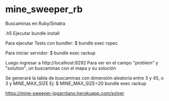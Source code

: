 # mine_sweeper_rb
Buscaminas en Ruby/Sinatra

.h5 Ejecutar bundle install

Para ejecutar Tests con bundler:
$ bundle exec rspec

Para iniciar servidor:
$ bundle exec rackup

Luego ingresar a http://localhost:9292
Para ver en el campo "problem" y "solution", un buscaminas con el mapa y su solución

Se generará la tabla de buscaminas con dimensión aleatoria entre 3 y 45, o 3 y MINE_MAX_SIZE
Ej:
$ MINE_MAX_SIZE=20 bundle exec rackup


https://mine-sweeper-jpgarritano.herokuapp.com/solver
